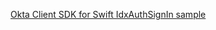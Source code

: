[Okta Client SDK for Swift IdxAuthSignIn sample](https://github.com/okta/okta-mobile-swift/tree/master/Samples/IdxAuthSignIn)